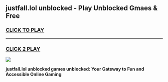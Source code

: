 
## justfall.lol unblocked - Play Unblocked Gmaes & Free
<h3>
<a href="https://news.freeplayer.one?title=justfall.lol_unblocked&ref=16F">CLICK TO PLAY</a></h3>
<hr>

<h3>
<a href="https://news.freeplayer.one?title=justfall.lol_unblocked&ref=16F">CLICK 2 PLAY</a>
  
</h3>

<a href="https://news.freeplayer.one?title=justfall.lol_unblocked&ref=16F/"><img src="https://clearcache.store/games.png"></a>


**justfall.lol unblocked games unblocked: Your Gateway to Fun and Accessible Online Gaming**
